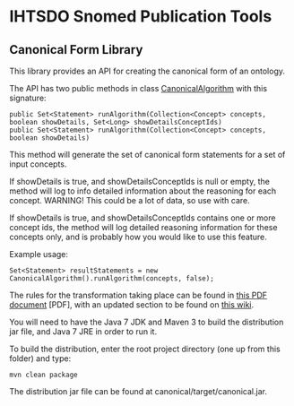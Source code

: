 IHTSDO Snomed Publication Tools
===============================

Canonical Form Library
----------------------

This library provides an API for creating the canonical form of an ontology.

The API has two public methods in class [CanonicalAlgorithm](src/main/java/com/ihtsdo/snomed/service/CanonicalAlgorithm.java) with this signature:

    public Set<Statement> runAlgorithm(Collection<Concept> concepts, boolean showDetails, Set<Long> showDetailsConceptIds)
    public Set<Statement> runAlgorithm(Collection<Concept> concepts, boolean showDetails)

This method will generate the set of canonical form statements for a set of input concepts. 

If showDetails is true, and showDetailsConceptIds is null or empty, the method will log to info detailed information about the reasoning for each concept. WARNING! This could be a lot of data, so use with care. 

If showDetails is true, and showDetailsConceptIds contains one or more concept ids, the method will log detailed reasoning information for these concepts only, and is probably how you would like to use this feature.

Example usage:

    Set<Statement> resultStatements = new CanonicalAlgorithm().runAlgorithm(concepts, false);


The rules for the transformation taking place can be found in [this PDF document](http://goo.gl/Oh1RJX) [PDF], with an updated section to be found on [this wiki](https://sites.google.com/a/ihtsdo.org/snomed-publish/canonical/algorithm).

You will need to have the Java 7 JDK and Maven 3 to build the distribution jar file, and Java 7 JRE in order to run it.

To build the distribution, enter the root project directory (one up from this folder) and type:

    mvn clean package
    
The distribution jar file can be found at canonical/target/canonical.jar.

